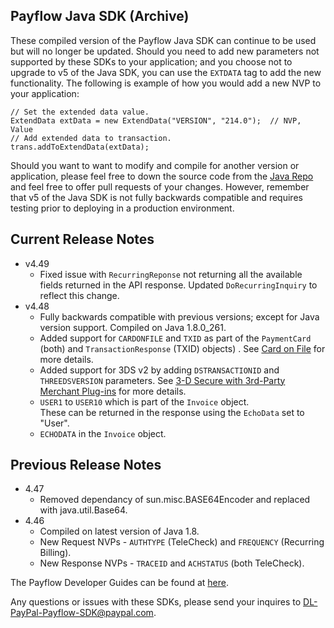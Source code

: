 Payflow Java SDK (Archive)
--------------------------
These compiled version of the Payflow Java SDK can continue to be used but will no longer be updated.  Should you need to add new parameters not supported by these SDKs to your application; and you choose not to upgrade to v5 of the Java SDK, you can use the `EXTDATA` tag to add the new functionality.  The following is example of how you would add a new NVP to your application:
```
// Set the extended data value.
ExtendData extData = new ExtendData("VERSION", "214.0");  // NVP, Value
// Add extended data to transaction.
trans.addToExtendData(extData);
```

Should you want to want to modify and compile for another version or application, please feel free to down the source code from the [Java Repo](https://github.com/paypal/payflow-gateway/tree/master/java) and feel free to offer pull requests of your changes.  However, remember that v5 of the Java SDK is not fully backwards compatible and requires testing prior to deploying in a production environment.

## Current Release Notes
* v4.49
  * Fixed issue with `RecurringReponse` not returning all the available fields returned in the API response.  Updated `DoRecurringInquiry` to reflect this change.
* v4.48
  * Fully backwards compatible with previous versions; except for Java version support. Compiled on Java 1.8.0_261.
  * Added support for `CARDONFILE` and `TXID` as part of the `PaymentCard` (both) and `TransactionResponse` (TXID) objects) .  See [Card on File](https://developer.paypal.com/docs/payflow/integration-guide/card-on-file/) for more details.
  * Added support for 3DS v2 by adding `DSTRANSACTIONID` and `THREEDSVERSION` parameters.  See [3-D Secure with 3rd-Party Merchant Plug-ins](https://developer.paypal.com/docs/payflow/3d-secure-mpi/) for more details.
  * `USER1` to `USER10` which is part of the `Invoice` object.</br>These can be returned in the response using the `EchoData` set to "User".
  * `ECHODATA` in the `Invoice` object.

## Previous Release Notes
* 4.47
  * Removed dependancy of sun.misc.BASE64Encoder and replaced with java.util.Base64.
* 4.46
  * Compiled on latest version of Java 1.8.
  * New Request NVPs - `AUTHTYPE` (TeleCheck) and `FREQUENCY` (Recurring Billing).
  * New Response NVPs - `TRACEID` and `ACHSTATUS` (both TeleCheck).

The Payflow Developer Guides can be found at [here](https://developer.paypal.com/docs/payflow/integration-guide/).

Any questions or issues with these SDKs, please send your inquires to DL-PayPal-Payflow-SDK@paypal.com.

